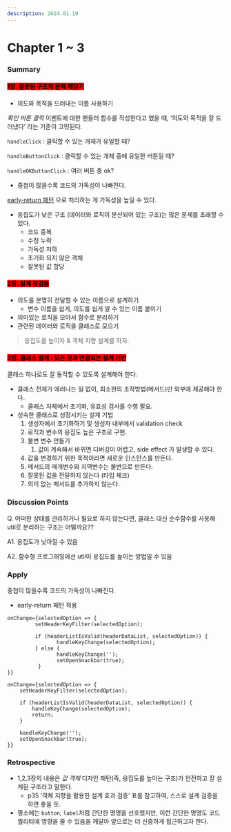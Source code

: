 ```yaml
---
description: 2024.01.19
---
```


# Chapter 1 \~ 3

### **Summary**

#### <mark style="background-color:red;">1장. 잘못된 구조의 문제 깨닫기</mark>

* 의도와 목적을 드러내는 이름 사용하기

_확인 버튼 클릭_ 이벤트에 대한 핸들러 함수를 작성한다고 했을 때, ‘의도와 목적을 잘 드러냈다’ 라는 기준이 고민된다.

`handleClick` : 클릭할 수 있는 개체가 유일할 때?

`handleButtonClick` : 클릭할 수 있는 개체 중에 유일한 버튼일 때?

`handleOKButtonClick` : 여러 버튼 중 ok?

* 중첩이 많을수록 코드의 가독성이 나빠진다.

[early-return 패턴](https://woonys.tistory.com/entry/Design-PatternJavaEarly-return-pattern%EC%9D%B4%EB%9E%80) 으로 처리하는 게 가독성을 높일 수 있다.

* 응집도가 낮은 구조 (데이터와 로직이 분산되어 있는 구조)는 많은 문제를 초래할 수 있다.
  * 코드 중복
  * 수정 누락
  * 가독성 저하
  * 초기화 되지 않은 객체
  * 잘못된 값 할당

#### <mark style="background-color:red;">2장. 설계 첫걸음</mark>

* 의도를 분명히 전달할 수 있는 이름으로 설계하기
  * 변수 이름을 쉽게, 의도를 쉽게 알 수 있는 이름 붙이기
* 의미있는 로직을 모아서 함수로 분리하기
* 관련된 데이터와 로직을 클래스로 모으기

> 응집도를 높이자 & 객체 지향 설계를 하자.

#### <mark style="background-color:red;">3장. 클래스 설계 : 모든 것과 연결되는 설계 기반</mark>

클래스 하나로도 잘 동작할 수 있도록 설계해야 한다.

* 클래스 전체가 에러나는 일 없이, 최소한의 조작방법(메서드)만 외부에 제공해야 한다.
  * 클래스 자체에서 초기화, 유효성 검사를 수행 필요.
* 성숙한 클래스로 성장시키는 설계 기법
  1. 생성자에서 초기화하기 및 생성자 내부에서 validation check
  2. 로직과 변수의 응집도 높은 구조로 구현.
  3. 불변 변수 만들기
     1. 값이 계속해서 바뀌면 디버깅이 어렵고, side effect 가 발생할 수 있다.
  4. 값을 변경하기 위한 목적이라면 새로운 인스턴스를 만든다.
  5. 메서드의 매개변수와 지역변수는 불변으로 만든다.
  6. 잘못된 값을 전달하지 않는다 (타입 체크)
  7. 의미 없는 메서드를 추가하지 않는다.



### Discussion Points

Q. 어떠한 상태를 관리하거나 필요로 하지 않는다면, 클래스 대신 순수함수를 사용해 util로 분리하는 구조는 어떨까요??

A1. 응집도가 낮아질 수 있음

A2. 함수형 프로그래밍에선 util이 응집도를 높이는 방법일 수 있음



### Apply

중첩이 많을수록 코드의 가독성이 나빠진다.

* early-return 패턴 적용

```tsx
onChange={selectedOption => {
         setHeaderKeyFilter(selectedOption);

         if (headerListIsValid(headerDataList, selectedOption)) {
                handleKeyChange(selectedOption);
         } else {
                handleKeyChange('');
                setOpenSnackbar(true);
          }
}}
```

```tsx
onChange={selectedOption => {
    setHeaderKeyFilter(selectedOption);

    if (headerListIsValid(headerDataList, selectedOption)) {
        handleKeyChange(selectedOption);
        return;
    }

    handleKeyChange('');
    setOpenSnackbar(true);
}}
```



### Retrospective

* 1,2,3장의 내용은 _값 객체_ 디자인 패턴(즉, 응집도를 높이는 구조)가 안전하고 잘 설계된 구조라고 말한다.
  * p35 ‘객체 지향을 활용한 설계 효과 검증’ 표를 참고하여, 스스로 설계 검증을 하면 좋을 듯.
* 평소에는 `button`, `label`처럼 간단한 명명을 선호했지만, 이런 간단한 명명도 코드 퀄리티에 영향을 줄 수 있음을 깨달아 앞으로는 더 신중하게 접근하고자 한다.
